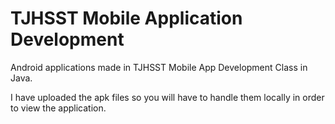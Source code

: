 # TJHSST Mobile Application Development

Android applications made in TJHSST Mobile App Development Class in Java.

I have uploaded the apk files so you will have to handle them locally in order to view the application.
